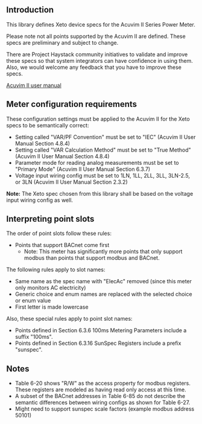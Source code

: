 ## Introduction

This library defines Xeto device specs for the Acuvim II Series Power Meter.

Please note not all points supported by the Acuvim II are defined.  These specs are preliminary and subject to change.

There are Project Haystack community initiatives to validate and improve these specs so that system integrators can have confidence in using them.  Also, we would welcome any feedback that you have to improve these specs.

[Acuvim II user manual](https://accucdn.accuenergy.com/wp-content/uploads/Acuvim-II-Power-Meter-User-Manual-1040E1303.pdf)

## Meter configuration requirements

These configuration settings must be applied to the Acuvim II for the Xeto specs to be semantically correct:

 * Setting called "VAR/PF Convention" must be set to "IEC" (Acuvim II User Manual Section 4.8.4)
 * Setting called "VAR Calculation Method" must be set to "True Method" (Acuvim II User Manual Section 4.8.4)
 * Parameter mode for reading analog measurements must be set to "Primary Mode" (Acuvim II User Manual Section 6.3.7)
 * Voltage input wiring config must be set to 1LN, 1LL, 2LL, 3LL, 3LN-2.5, or 3LN (Acuvim II User Manual Section 2.3.2)

**Note:**  The Xeto spec chosen from this library shall be based on the voltage input wiring config as well.

## Interpreting point slots

The order of point slots follow these rules:
 * Points that support BACnet come first
    * Note: This meter has significantly more points that only support modbus than points that support modbus and BACnet.

The following rules apply to slot names:
 * Same name as the spec name with "ElecAc" removed (since this meter only monitors AC electricity)
 * Generic choice and enum names are replaced with the selected choice or enum value
 * First letter is made lowercase

Also, these special rules apply to point slot names:
 * Points defined in Section 6.3.6 100ms Metering Parameters include a suffix "100ms".
 * Points defined in Section 6.3.16 SunSpec Registers include a prefix "sunspec".

## Notes

 * Table 6-20 shows "R/W" as the access property for modbus registers.  These registers are modeled as having read only access at this time.
 * A subset of the BACnet addresses in Table 6-85 do not describe the semantic differences between wiring configs as shown for Table 6-27.
 * Might need to support sunspec scale factors (example modbus address 50101)
